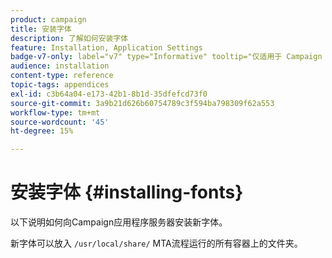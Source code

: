 ```yaml
---
product: campaign
title: 安装字体
description: 了解如何安装字体
feature: Installation, Application Settings
badge-v7-only: label="v7" type="Informative" tooltip="仅适用于 Campaign Classic v7"
audience: installation
content-type: reference
topic-tags: appendices
exl-id: c3b64a04-e173-42b1-8b1d-35dfefcd73f0
source-git-commit: 3a9b21d626b60754789c3f594ba798309f62a553
workflow-type: tm+mt
source-wordcount: '45'
ht-degree: 15%

---
```


# 安装字体 {#installing-fonts}



以下说明如何向Campaign应用程序服务器安装新字体。

新字体可以放入 `/usr/local/share/` MTA流程运行的所有容器上的文件夹。
